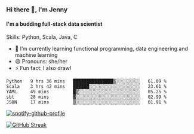 ### Hi there 👋, I'm Jenny
#### I'm a budding full-stack data scientist

Skills: Python, Scala, Java, C

- 🌱 I’m currently learning functional programming, data engineering and machine learning 
- 😄 Pronouns: she/her 
- ⚡ Fun fact: I also draw! 

<!--START_SECTION:waka-->
```text
Python   9 hrs 36 mins   ███████████████▒░░░░░░░░░   61.09 % 
Scala    3 hrs 42 mins   ██████░░░░░░░░░░░░░░░░░░░   23.61 % 
YAML     49 mins         █▒░░░░░░░░░░░░░░░░░░░░░░░   05.25 % 
sbt      28 mins         ▓░░░░░░░░░░░░░░░░░░░░░░░░   02.99 % 
JSON     17 mins         ▒░░░░░░░░░░░░░░░░░░░░░░░░   01.91 % 
```
<!--END_SECTION:waka-->

[![spotify-github-profile](https://spotify-github-profile.vercel.app/api/view?uid=kh5e5q72420aadpa715ryg9u4&cover_image=true&theme=novatorem&bar_color_cover=true&bar_color=53b14f)](https://spotify-github-profile.vercel.app/api/view?uid=kh5e5q72420aadpa715ryg9u4&redirect=true)

[![GitHub Streak](https://streak-stats.demolab.com?user=jinkjonks&theme=monokai&hide_border=true&date_format=j%20M%5B%20Y%5D)](https://git.io/streak-stats)

